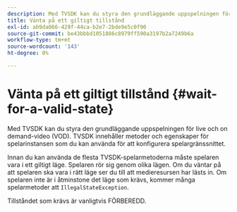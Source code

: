 ```yaml
---
description: Med TVSDK kan du styra den grundläggande uppspelningen för live och on demand-video (VOD). TVSDK innehåller metoder och egenskaper för spelarinstansen som du kan använda för att konfigurera spelargränssnittet.
title: Vänta på ett giltigt tillstånd
exl-id: ab9da066-429f-44ca-b2e7-2bde9e5c0f90
source-git-commit: be43bbbd1051886c8979ff590a3197b2a7249b6a
workflow-type: tm+mt
source-wordcount: '143'
ht-degree: 0%

---
```


# Vänta på ett giltigt tillstånd {#wait-for-a-valid-state}

Med TVSDK kan du styra den grundläggande uppspelningen för live och on demand-video (VOD). TVSDK innehåller metoder och egenskaper för spelarinstansen som du kan använda för att konfigurera spelargränssnittet.

Innan du kan använda de flesta TVSDK-spelarmetoderna måste spelaren vara i ett giltigt läge.
Spelaren rör sig genom olika lägen. Om du väntar på att spelaren ska vara i rätt läge ser du till att medieresursen har lästs in. Om spelaren inte är i åtminstone det läge som krävs, kommer många spelarmetoder att `IllegalStateException`.

Tillståndet som krävs är vanligtvis FÖRBEREDD.
